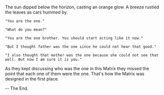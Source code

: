 The sun dipped below the horizon, casting an orange glow. A breeze rustled the leaves as cars hummed by.

    "You are the one."

    "What do you mean?"

    "You are the one brother. You should start acting like it now."

    "But I thought father was the one since he could not hear that good."

    "I also thought that mother was the one because she could not see that well. But now I am sure it is you."

As they kept discussing who was the one in this Matrix they missed the point that each one of them were the one. That's how the Matrix was designed in the first place.

-- The End.